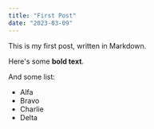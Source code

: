 ```yaml
---
title: "First Post"
date: "2023-03-09"
---
```


This is my first post, written in Markdown.

Here's some __bold text__.

And some list:

- Alfa
- Bravo
- Charlie
- Delta